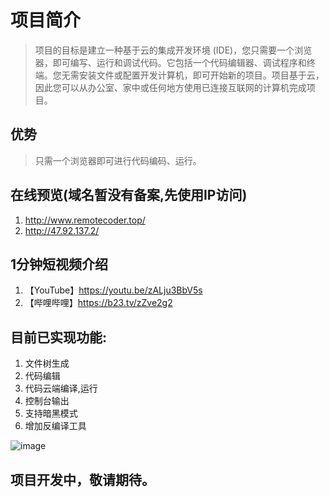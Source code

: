 # 项目简介
> 项目的目标是建立一种基于云的集成开发环境 (IDE)，您只需要一个浏览器，即可编写、运行和调试代码。它包括一个代码编辑器、调试程序和终端。您无需安装文件或配置开发计算机，即可开始新的项目。项目基于云，因此您可以从办公室、家中或任何地方使用已连接互联网的计算机完成项目。

## 优势
> 只需一个浏览器即可进行代码编码、运行。

## 在线预览(域名暂没有备案,先使用IP访问)
1. http://www.remotecoder.top/
2. http://47.92.137.2/

## 1分钟短视频介绍
1. 【YouTube】https://youtu.be/zALju3BbV5s
2. 【哔哩哔哩】https://b23.tv/zZve2g2

## 目前已实现功能:
1. 文件树生成
2. 代码编辑
3. 代码云端编译,运行
4. 控制台输出
5. 支持暗黑模式
6. 增加反编译工具

![image](https://user-images.githubusercontent.com/28912477/145547185-317a3382-6b69-4dee-bede-68f7f0124851.png)







## 项目开发中，敬请期待。
